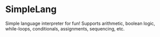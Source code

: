 # SimpleLang
Simple language interpreter for fun! Supports arithmetic, boolean logic, while-loops, conditionals, assignments, sequencing, etc. 
